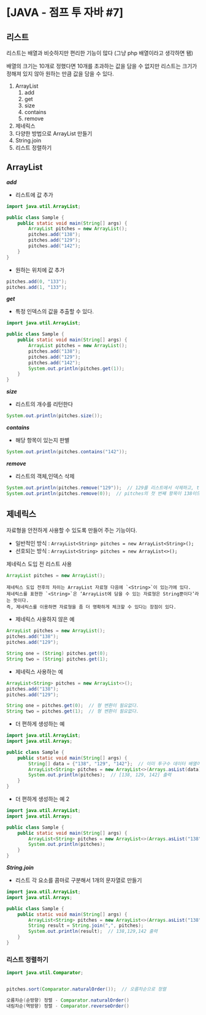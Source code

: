 # [JAVA - 점프 투 자바 #7] 

## 리스트

리스트는 배열과 비슷하지만 편리한 기능이 많다 (그냥 php 배열이라고 생각하면 됌)

배열의 크기는 10개로 정했다면 10개를 초과하는 값을 담을 수 없지만 리스트는 크기가 정해져 있지 않아 원하는 만큼 값을 담을 수 있다.
1. ArrayList
    1. add
    2. get
    3. size
    4. contains
    5. remove
2. 제네릭스
3. 다양한 방법으로 ArrayList 만들기
4. String.join
5. 리스트 정렬하기

## ArrayList

***add***
- 리스트에 값 추가
```java
import java.util.ArrayList;

public class Sample {
    public static void main(String[] args) {
        ArrayList pitches = new ArrayList();
        pitches.add("138");
        pitches.add("129");
        pitches.add("142");
    }
}
```
- 원하는 위치에 값 추가
```java
pitches.add(0, "133");
pitches.add(1, "133");
```
***get***
- 특정 인덱스의 값을 추출할 수 있다.
```java
import java.util.ArrayList;

public class Sample {
    public static void main(String[] args) {
        ArrayList pitches = new ArrayList();
        pitches.add("138");
        pitches.add("129");
        pitches.add("142");
        System.out.println(pitches.get(1));
    }
}
```
***size***
- 리스트의 개수를 리턴한다
```java
System.out.println(pitches.size());
```
***contains***
- 해당 항목이 있는지 판별
```java
System.out.println(pitches.contains("142"));
```
***remove***
- 리스트의 객체,인덱스 삭제
```java
System.out.println(pitches.remove("129"));  // 129를 리스트에서 삭제하고, true를 리턴한다.
System.out.println(pitches.remove(0));  // pitches의 첫 번째 항목이 138이므로, 138을 삭제한 뒤 138을 리턴한다.
```

## 제네릭스
자료형을 안전하게 사용할 수 있도록 만들어 주는 기능이다.
- 일반적인 방식 : `ArrayList<String> pitches = new ArrayList<String>();`
- 선호되는 방식 : `ArrayList<String> pitches = new ArrayList<>();`

제네릭스 도입 전 리스트 사용
```JAVA
ArrayList pitches = new ArrayList();
```
```
제네릭스 도입 전후의 차이는 ArrayList 자료형 다음에 `<String>`이 있는가에 있다.
제네릭스를 표현한 `<String>`은 ‘ArrayList에 담을 수 있는 자료형은 String뿐이다’라는 뜻이다.
즉, 제네릭스를 이용하면 자료형을 좀 더 명확하게 체크할 수 있다는 장점이 있다.
```
- 제네릭스 사용하지 않은 예
```java
ArrayList pitches = new ArrayList();
pitches.add("138");
pitches.add("129");

String one = (String) pitches.get(0);
String two = (String) pitches.get(1);
```
- 제네릭스 사용하는 예
```java
ArrayList<String> pitches = new ArrayList<>();
pitches.add("138");
pitches.add("129");

String one = pitches.get(0);  // 형 변환이 필요없다.
String two = pitches.get(1);  // 형 변환이 필요없다.
```
- 더 편하게 생성하는 예
```java
import java.util.ArrayList;
import java.util.Arrays;

public class Sample {
    public static void main(String[] args) {
        String[] data = {"138", "129", "142"};  // 이미 투구수 데이터 배열이 있다.
        ArrayList<String> pitches = new ArrayList<>(Arrays.asList(data));
        System.out.println(pitches);  // [138, 129, 142] 출력
    }
}
```
- 더 편하게 생성하는 예 2
```java
import java.util.ArrayList;
import java.util.Arrays;

public class Sample {
    public static void main(String[] args) {
        ArrayList<String> pitches = new ArrayList<>(Arrays.asList("138", "129", "142"));
        System.out.println(pitches);
    }
}
```
***String.join***
- 리스트 각 요소를 콤마로 구분해서 1개의 문자열로 만들기
```java
import java.util.ArrayList;
import java.util.Arrays;

public class Sample {
    public static void main(String[] args) {
        ArrayList<String> pitches = new ArrayList<>(Arrays.asList("138", "129", "142"));
        String result = String.join(",", pitches);
        System.out.println(result);  // 138,129,142 출력
    }
}
```
### 리스트 정렬하기
```java
import java.util.Comparator;


pitches.sort(Comparator.naturalOrder());  // 오름차순으로 정렬

오름차순(순방향) 정렬 - Comparator.naturalOrder()
내림차순(역방향) 정렬 - Comparator.reverseOrder()
```
